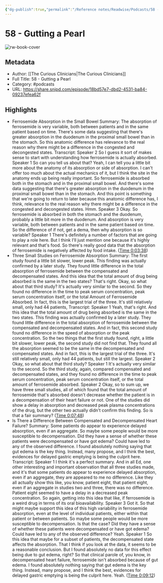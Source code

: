 ```yaml
---
{"dg-publish":true,"permalink":"/Reference notes/Readwise/Podcasts/58 - Gutting a Pearl/"}
---
```


# 58 - Gutting a Pearl

![rw-book-cover](https://readwise-assets.s3.amazonaws.com/static/images/article3.5c705a01b476.png)

## Metadata
- Author: [[The Curious Clinicians\|The Curious Clinicians]]
- Full Title: 58 - Gutting a Pearl
- Category: #podcasts
- URL: https://share.snipd.com/episode/18bd57e7-dbd2-4531-ba84-09237efea62f

## Highlights
- Ferrosemide Absorption in the Small Bowel
  Summary:
  The absorption of ferrosemide is very variable, both between patients and in the same patient based on time. There's some data suggesting that there's greater absorption in the duodenum in the proximal small bowel than in the stomach. So this anatomic difference has relevance to the real reason why there might be a difference in the congested and decongested states.
  Transcript:
  Speaker 2
  So I guess it sort of makes sense to start with understanding how ferrosemide is actually absorbed.
  Speaker 1
  So can you tell us about that? Yeah, I can tell you a little bit more about the anatomy of its absorption or side of absorption. I can't offer too much about the actual mechanics of it, but I think the site in the anatomy ends up being really important. So ferrosemide is absorbed both in the stomach and in the proximal small bowel. And there's some data suggesting that there's greater absorption in the duodenum in the proximal small bowel than in the stomach. And this point is something that we're going to return to later because this anatomic difference has, I think, relevance to the real reason why there might be a difference in the congested and decongested states. Hmm.
  Speaker 3
  Okay. So ferrosemide is absorbed in both the stomach and the duodenum, probably a little bit more in the duodenum. And absorption is very variable, both between patients and in the same patient based on time. So the difference of if not, get a dema, then why absorption is so variable?
  Speaker 1
  There's definitely a number of factors that are going to play a role here. But I think I'll just mention one because it's highly relevant and that's food. So there's really good data that the absorption of ferrosemide is negatively affected by food intake. ([Time 0:03:38](https://share.snipd.com/snip/4440299f-02c7-4a73-a01b-a9a3b87461a9))
- Three Small Studies on Ferrosemide Absorption
  Summary:
  The first study found a little bit slower, lower peak. This finding was actually confirmed by a later study. They found little difference in the total absorption of ferrosemide between the compensated and decompensated states. And this idea that the total amount of drug being absorbed is the same in the two states? That's right. Okay, so what about that third study? It's actually very similar to the second. So they found no difference in the time to peak serum concentration, peak serum concentration itself, or the total Amount of Ferrosemide Absorbed. In fact, this is the largest trial of the three. It's still relatively small, only had 44 patients,
  Transcript:
  Speaker 1
  Yeah, that's right. And this idea that the total amount of drug being absorbed is the same in the two states. This finding was actually confirmed by a later study. They found little difference in the total absorption of ferrosemide between the compensated and decompensated states. And in fact, this second study found no difference in the speed of absorption or the peak concentration. So the two things that the first study found, right, a little bit slower, lower peak, the second study did not find that. They found all the absorption seemed to be the same in the decompensated and compensated states. And in fact, this is the largest trial of the three. It's still relatively small, only had 44 patients, but still the largest.
  Speaker 2
  Okay, so what about that third study?
  Speaker 1
  It's actually very similar to the second. So the third study, again, compared compensated and decompensated states, and they found no difference in the time to peak serum concentration, peak serum concentration itself, or the total amount of ferrosemide absorbed.
  Speaker 2
  Okay, so to sum up, we have three small studies, all of which found that the total amount of ferrosemide that's absorbed doesn't decrease whether the patient is in a decompensation of their heart failure or not. One of the studies did show a delay in absorption and decreased peak plasma concentrations of the drug, but the other two actually didn't confirm this finding. So is that a fair summary? ([Time 0:07:48](https://share.snipd.com/snip/2507cd44-71ca-4262-ad8d-32d166f9d3e1))
- Is There a Difference Between Compensated and Decompensated Heart Failure?
  Summary:
  Some patients do appear to experience delayed absorption, even if an aggregate. So maybe some people would be more susceptible to decompensation. Did they have a sense of whether these patients were decompensated or have got edema? Could have led to any of the observed difference. I found absolutely nothing saying that gut edema is the key thing. Instead, many propose, and I think the best, evidences for delayed gastric emptying is being the culprit here.
  Transcript:
  Speaker 1
  I think it's a perfect summary. And in all Ed, one other interesting and important observation that all three studies made, and it's that some patients do appear to experience delayed absorption, even if an aggregate, they are appeared to me no difference. Like they all actually show this like, you know, patient eight, that patient eight, even if an aggregate in studies two and three, there was no difference. Patient eight seemed to have a delay in a decreased peak concentration. So again, getting into this idea that like, if ferrosemide is a weird drug in terms of its oral bioavailability.
  Speaker 3
  Got it. So that might maybe support this idea of this high variability in ferrosemide absorption, even at the level of individual patients, either within that patient or between patients. So maybe some people would be more susceptible to decompensation. Is that the case? Did they have a sense of whether these patients were decompensated or have got edema? Could have led to any of the observed difference? Yeah.
  Speaker 1
  So this idea that maybe for a subset of patients, the decompensated state affects the absorption. That I think if you look at the data, it seems to be a reasonable conclusion. But I found absolutely no data for this effect being due to gut edema, right? So that clinical parole of, you know, in decompensated heart failure, ferrosemide isn't absorbed because of gut edema. I found absolutely nothing saying that gut edema is the key thing. Instead, many propose, and I think the best, evidences for delayed gastric emptying is being the culprit here. Yeah. ([Time 0:09:12](https://share.snipd.com/snip/25d39048-47d1-4add-9231-f4065ba0d9d4))
